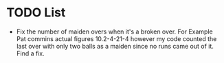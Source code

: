 # TODO List

- Fix the number of maiden overs when it's a broken over. For Example Pat commins actual figures 10.2-4-21-4 however my code counted the last over with only two balls as a maiden since no runs came out of it. Find a fix.
